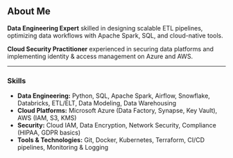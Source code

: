 ## About Me

**Data Engineering Expert** skilled in designing scalable ETL pipelines, optimizing data workflows with Apache Spark, SQL, and cloud-native tools.

**Cloud Security Practitioner** experienced in securing data platforms and implementing identity & access management on Azure and AWS.

---

### Skills

- **Data Engineering:** Python, SQL, Apache Spark, Airflow, Snowflake, Databricks, ETL/ELT, Data Modeling, Data Warehousing  
- **Cloud Platforms:** Microsoft Azure (Data Factory, Synapse, Key Vault), AWS (IAM, S3, KMS)  
- **Security:** Cloud IAM, Data Encryption, Network Security, Compliance (HIPAA, GDPR basics)  
- **Tools & Technologies:** Git, Docker, Kubernetes, Terraform, CI/CD pipelines, Monitoring & Logging
